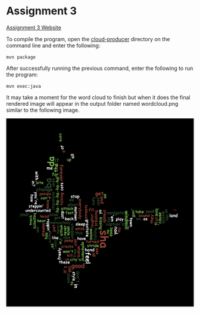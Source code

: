 # Assignment 3
[Assignment 3 Website](https://kenny-designs.github.io/data-hw-submissions/assignment3/word-cloud-site/)

To compile the program, open the [cloud-producer](./cloud-producer/) directory on the command line and enter the following:

```
mvn package
```

After successfully running the previous command, enter the following to run the program:

```
mvn exec:java
```

It may take a moment for the word cloud to finish but when it does the final rendered image will appear in the output folder
named wordcloud.png similar to the following image.

![wordcloud](./cloud-producer/output/wordcloud.png)
